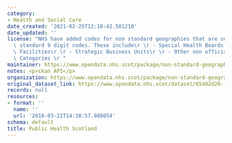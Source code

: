 ```yaml
---
category:
- Health and Social Care
date_created: '2021-02-25T12:18:42.501210'
date_updated: ''
license: "NHS have added codes for non standard geographies that are separate to the\
  \ standard 9 digit codes. These include\r \r - Special Health Boards and National\
  \ Facilities\r \r - Strategic Business Units\r \r - Other non official Residential\
  \ Categories \r "
maintainer: https://www.opendata.nhs.scot/package/non-standard-geography-codes-and-labels
notes: <p>ckan API</p>
organization: https://www.opendata.nhs.scot/package/non-standard-geography-codes-and-labels
original_dataset_link: https://www.opendata.nhs.scot/dataset/65402d20-f0f1-4cee-a4f9-a960ca560444/resource/32164b83-c9ec-495a-ac9f-dbeeb6ed5e59/download/other-residential-categories.csv
records: null
resources:
- format: ''
  name: ''
  url: '2018-03-21T14:38:57.988054'
schema: default
title: Public Health Scotland
---
```

